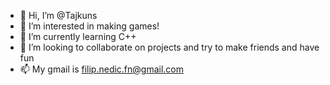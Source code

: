 - 👋 Hi, I’m @Tajkuns
- 👀 I’m interested in making games!
- 🌱 I’m currently learning C++
- 💞️ I’m looking to collaborate on projects and try to make friends and have fun
- 📫 My gmail is filip.nedic.fn@gmail.com

<!---
Tajkuns/Tajkuns is a ✨ special ✨ repository because its `README.md` (this file) appears on your GitHub profile.
You can click the Preview link to take a look at your changes.
--->

